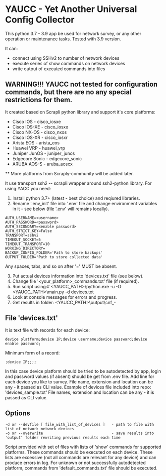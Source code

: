 # YAUCC - Yet Another Universal Config Collector 
This python 3.7 - 3.9 app be used for network survey, or any other operation or maintenance tasks. Tested with 3.9 version.  

It can:
- connect using SSHv2 to number of network devices
- execute series of show commands on network  devices 
- write output of executed commands into files 

## WARNING!!! YAUCC not tested for configuration commands, but there are no any special restrictions for them.

It created based on Scrapli python library and support it's core platforms:
- Cisco IOS - cisco_iosxe
- Cisco IOS-XE - cisco_iosxe
- Cisco NX-OS - cisco_nxos
- Cisco IOS-XR - cisco_iosxr
- Arista EOS - arista_eos
- Huawei VRP - huawei_vrp
- Juniper JunOS - juniper_junos
- Edgecore Sonic - edgecore_sonic
- ARUBA AOS-S - aruba_aoscx

** More platforms from Scraply-community will be added later.

It use transport ssh2 -- scrapli wrapper around ssh2-python library. 
For using YACC you need:
1. Install python 3.7+ (latest - best choice) and reqiured libraries.
2. Rename '.env_init' file into '.env' file and change environment variables in it - see below (file '.env' will remains locally).
```
AUTH_USERNAME=<username>
AUTH_PASSWORD=<password>
AUTH_SECONDARY=<enable password>
AUTH_STRICT_KEY=False
TRANSPORT=sshv2
TIMEOUT_SOCKET=5
TIMEOUT_TRANSPORT=10
WORKING_DIRECTORY=
BACKUP_CONFIG_FOLDER='Path to store backups'
OUTPUT_FOLDER='Path to store collected data'
```

Any spaces, tabs, and so on after '=' MUST be absent. 

3. Put actual devices information into 'devices.txt' file (see below).
4. Change file '<your_platform>_commands.txt' file (if required).
5. Run script using:# <YAUCC_PATH>\python.exe -u -O <YAUCC_PATH>\main.py -d devices.txt
6. Look at console messages for errors and progress.
7. Get results in folder: <YAUCC_PATH>\output\cnf_<date>-<time>

## File 'devices.txt'

It is text file with records for each device:
```
device platform;device IP;device username;device password;device enable password;
```
Minimum form of a record:
```
;device IP;;;;
```

In this case device platform should be tried to be autodetected by app, login and password values (if absent) should be get from .env file.
Add line for each device you like to survey. File name, extension and location can be any - it passed as CLI value.
Example of devices file included into repo: 'devices_sample.txt'
File names, extension and location can be any - it is passed as CLI value.

## Options
    -d or --devfile [ file_with_list_of_devices ]   - path to file with list of network network devices 
    -o or --overwrite                               - save results into 'output' folder rewriting previous results each time 

Script provided with set of files with lists of 'show' commands for supported platforms. These commands should be executed on each device. 
These lists are excessive (not all commands are relevant for any device) and can produce errors in log. 
For unknown or not successfully autodetected platform, commands from 'default_commands.txt' file should be executed.